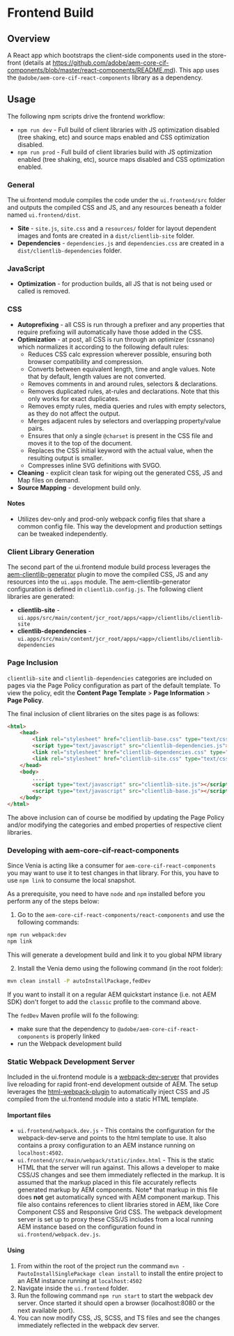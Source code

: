 # Frontend Build

## Overview

A React app which bootstraps the client-side components used in the store-front (details at https://github.com/adobe/aem-core-cif-components/blob/master/react-components/README.md). This app uses the `@adobe/aem-core-cif-react-components` library as a dependency.

## Usage

The following npm scripts drive the frontend workflow:

-   `npm run dev` - Full build of client libraries with JS optimization disabled (tree shaking, etc) and source maps enabled and CSS optimization disabled.
-   `npm run prod` - Full build of client libraries build with JS optimization enabled (tree shaking, etc), source maps disabled and CSS optimization enabled.

### General

The ui.frontend module compiles the code under the `ui.frontend/src` folder and outputs the compiled CSS and JS, and any resources beneath a folder named `ui.frontend/dist`.

-   **Site** - `site.js`, `site.css` and a `resources/` folder for layout dependent images and fonts are created in a `dist/clientlib-site` folder.
-   **Dependencies** - `dependencies.js` and `dependencies.css` are created in a `dist/clientlib-dependencies` folder.

### JavaScript

-   **Optimization** - for production builds, all JS that is not being used or
    called is removed.

### CSS

-   **Autoprefixing** - all CSS is run through a prefixer and any properties that require prefixing will automatically have those added in the CSS.
-   **Optimization** - at post, all CSS is run through an optimizer (cssnano) which normalizes it according to the following default rules:
    -   Reduces CSS calc expression wherever possible, ensuring both browser compatibility and compression.
    -   Converts between equivalent length, time and angle values. Note that by default, length values are not converted.
    -   Removes comments in and around rules, selectors & declarations.
    -   Removes duplicated rules, at-rules and declarations. Note that this only works for exact duplicates.
    -   Removes empty rules, media queries and rules with empty selectors, as they do not affect the output.
    -   Merges adjacent rules by selectors and overlapping property/value pairs.
    -   Ensures that only a single `@charset` is present in the CSS file and moves it to the top of the document.
    -   Replaces the CSS initial keyword with the actual value, when the resulting output is smaller.
    -   Compresses inline SVG definitions with SVGO.
-   **Cleaning** - explicit clean task for wiping out the generated CSS, JS and Map files on demand.
-   **Source Mapping** - development build only.

#### Notes

-   Utilizes dev-only and prod-only webpack config files that share a common config file. This way the development and production settings can be tweaked independently.

### Client Library Generation

The second part of the ui.frontend module build process leverages the [aem-clientlib-generator](https://www.npmjs.com/package/aem-clientlib-generator) plugin to move the compiled CSS, JS and any resources into the `ui.apps` module. The aem-clientlib-generator configuration is defined in `clientlib.config.js`. The following client libraries are generated:

-   **clientlib-site** - `ui.apps/src/main/content/jcr_root/apps/<app>/clientlibs/clientlib-site`
-   **clientlib-dependencies** - `ui.apps/src/main/content/jcr_root/apps/<app>/clientlibs/clientlib-dependencies`

### Page Inclusion

`clientlib-site` and `clientlib-dependencies` categories are included on pages via the Page Policy configuration as part of the default template. To view the policy, edit the **Content Page Template** > **Page Information** > **Page Policy**.

The final inclusion of client libraries on the sites page is as follows:

```html
<html>
    <head>
        <link rel="stylesheet" href="clientlib-base.css" type="text/css" />
        <script type="text/javascript" src="clientlib-dependencies.js"></script>
        <link rel="stylesheet" href="clientlib-dependencies.css" type="text/css" />
        <link rel="stylesheet" href="clientlib-site.css" type="text/css" />
    </head>
    <body>
        ....
        <script type="text/javascript" src="clientlib-site.js"></script>
        <script type="text/javascript" src="clientlib-base.js"></script>
    </body>
</html>
```

The above inclusion can of course be modified by updating the Page Policy and/or modifying the categories and embed properties of respective client libraries.

### Developing with aem-core-cif-react-components

Since Venia is acting like a consumer for `aem-core-cif-react-components` you may want to use it to test changes in that library. For this, you have to use `npm link` to consume the local snapshot.

As a prerequisite, you need to have `node` and `npm` installed before you perform any of the steps below:

1. Go to the `aem-core-cif-react-components/react-components` and use the following commands:

```bash
npm run webpack:dev
npm link
```

This will generate a development build and link it to you global NPM library

2. Install the Venia demo using the following command (in the root folder):

```bash
mvn clean install -P autoInstallPackage,fedDev
```

If you want to install it on a regular AEM quickstart instance (i.e. not AEM SDK) don't forget to add the `classic` profile to the command above.

The `fedDev` Maven profile will fo the following:

-   make sure that the dependency to `@adobe/aem-core-cif-react-components` is properly linked
-   run the Webpack development build

### Static Webpack Development Server

Included in the ui.frontend module is a [webpack-dev-server](https://github.com/webpack/webpack-dev-server) that provides live reloading for rapid front-end development outside of AEM. The setup leverages the [html-webpack-plugin](https://github.com/jantimon/html-webpack-plugin) to automatically inject CSS and JS compiled from the ui.frontend module into a static HTML template.

#### Important files

-   `ui.frontend/webpack.dev.js` - This contains the configuration for the webpack-dev-serve and points to the html template to use. It also contains a proxy configuration to an AEM instance running on `localhost:4502`.
-   `ui.frontend/src/main/webpack/static/index.html` - This is the static HTML that the server will run against. This allows a developer to make CSS/JS changes and see them immediately reflected in the markup. It is assumed that the markup placed in this file accurately reflects generated markup by AEM components. Note\* that markup in this file does **not** get automatically synced with AEM component markup. This file also contains references to client libraries stored in AEM, like Core Component CSS and Responsive Grid CSS. The webpack development server is set up to proxy these CSS/JS includes from a local running AEM instance based on the configuration found in `ui.frontend/webpack.dev.js`.

#### Using

1. From within the root of the project run the command `mvn -PautoInstallSinglePackage clean install` to install the entire project to an AEM instance running at `localhost:4502`
2. Navigate inside the `ui.frontend` folder.
3. Run the following command `npm run start` to start the webpack dev server. Once started it should open a browser (localhost:8080 or the next available port).
4. You can now modify CSS, JS, SCSS, and TS files and see the changes immediately reflected in the webpack dev server.
